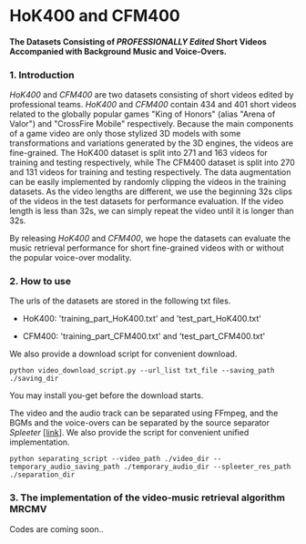 # HoK400 and CFM400

#### The Datasets Consisting of *PROFESSIONALLY Edited* Short Videos Accompanied with Background Music and Voice-Overs. 

### 1. Introduction

*HoK400* and *CFM400* are two datasets consisting of short videos edited by professional teams. *HoK400* and *CFM400* contain 434 and 401 short videos related to the globally popular games "King of Honors" (alias "Arena of Valor") and "CrossFire Mobile" respectively. Because the main components of a game video are only those stylized 3D models with some transformations and variations generated by the 3D engines, the videos are fine-grained. The HoK400 dataset is split into 271 and 163 videos for training and testing respectively, while The CFM400 dataset is split into 270 and 131 videos for training and testing respectively. The data augmentation can be easily implemented by randomly clipping the videos in the training datasets. As the video lengths are different, we use the beginning 32s clips of the videos in the test datasets for performance evaluation. If the video length is less than 32s, we can simply repeat the video until it is longer than 32s.  

By releasing *HoK400* and *CFM400*, we hope the datasets can evaluate the music retrieval performance for short fine-grained videos with or without the popular voice-over modality. 



### 2. How to use

The urls of the datasets are stored in the following txt files.

* HoK400: 'training_part_HoK400.txt'  and  'test_part_HoK400.txt'

* CFM400: 'training_part_CFM400.txt' and 'test_part_CFM400.txt' 

We also provide a download script for convenient download.

```
python video_download_script.py --url_list txt_file --saving_path ./saving_dir
```

You may install you-get before the download starts. 

The video and the audio track can be separated using FFmpeg, and the BGMs and the voice-overs can be separated by the source separator *Spleeter* [[link](https://github.com/deezer/spleeter)]. We also provide the script for convenient unified implementation. 
```
python separating_script --video_path ./video_dir --temporary_audio_saving_path ./temporary_audio_dir --spleeter_res_path  ./separation_dir
```



### 3. The implementation of the video-music retrieval algorithm MRCMV

Codes are coming soon..




